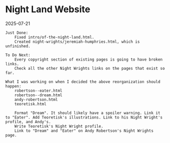 # Night Land Website

2025-07-21

    Just Done:
        Fixed intro/of-the-night-land.html.
        Created night-wrights/jeremiah-humphries.html, which is unfinished.

    To Do Next:
        Every copyright section of existing pages is going to have broken links.
        Check all the other Night Wrights links on the pages that exist so far.

    What I was working on when I decided the above reorganization should happen:
        robertson--eater.html
        robertson--dream.html
        andy-robertson.html
        teoretisk.html
          
        Format "Dream". It should likely have a spoiler warning. Link it to "Eater". Add Teoretisk's illustrations. Link to his Night Wright's profile, and Andy's.
        Write Teoretisk's Night Wright profile.
        Link to "Dream" and "Eater" on Andy Robertson's Night Wrights page.







